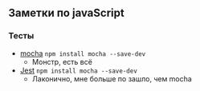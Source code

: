 ## Заметки по javaScript

### Тесты
- [mocha](https://mochajs.org/)  `npm install mocha --save-dev`
  - Монстр, есть всё
- [Jest](https://jestjs.io/) `npm install mocha --save-dev`
  - Лаконично, мне больше по зашло, чем mocha
